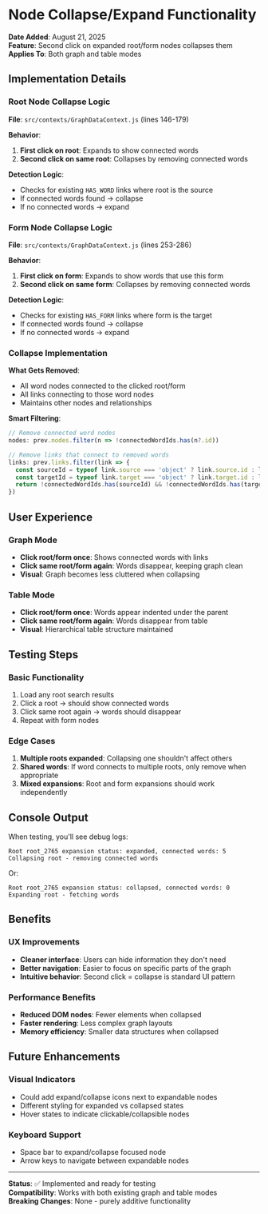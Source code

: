 # Node Collapse/Expand Functionality

**Date Added**: August 21, 2025  
**Feature**: Second click on expanded root/form nodes collapses them  
**Applies To**: Both graph and table modes

## Implementation Details

### Root Node Collapse Logic
**File**: `src/contexts/GraphDataContext.js` (lines 146-179)

**Behavior**:
1. **First click on root**: Expands to show connected words
2. **Second click on same root**: Collapses by removing connected words

**Detection Logic**:
- Checks for existing `HAS_WORD` links where root is the source
- If connected words found → collapse
- If no connected words → expand

### Form Node Collapse Logic  
**File**: `src/contexts/GraphDataContext.js` (lines 253-286)

**Behavior**:
1. **First click on form**: Expands to show words that use this form
2. **Second click on same form**: Collapses by removing connected words

**Detection Logic**:
- Checks for existing `HAS_FORM` links where form is the target
- If connected words found → collapse  
- If no connected words → expand

### Collapse Implementation
**What Gets Removed**:
- All word nodes connected to the clicked root/form
- All links connecting to those word nodes
- Maintains other nodes and relationships

**Smart Filtering**:
```javascript
// Remove connected word nodes
nodes: prev.nodes.filter(n => !connectedWordIds.has(n?.id))

// Remove links that connect to removed words
links: prev.links.filter(link => {
  const sourceId = typeof link.source === 'object' ? link.source.id : link.source;
  const targetId = typeof link.target === 'object' ? link.target.id : link.target;
  return !connectedWordIds.has(sourceId) && !connectedWordIds.has(targetId);
})
```

## User Experience

### Graph Mode
- **Click root/form once**: Shows connected words with links
- **Click same root/form again**: Words disappear, keeping graph clean
- **Visual**: Graph becomes less cluttered when collapsing

### Table Mode  
- **Click root/form once**: Words appear indented under the parent
- **Click same root/form again**: Words disappear from table
- **Visual**: Hierarchical table structure maintained

## Testing Steps

### Basic Functionality
1. Load any root search results
2. Click a root → should show connected words
3. Click same root again → words should disappear
4. Repeat with form nodes

### Edge Cases
1. **Multiple roots expanded**: Collapsing one shouldn't affect others
2. **Shared words**: If word connects to multiple roots, only remove when appropriate
3. **Mixed expansions**: Root and form expansions should work independently

## Console Output
When testing, you'll see debug logs:
```
Root root_2765 expansion status: expanded, connected words: 5
Collapsing root - removing connected words
```

Or:
```
Root root_2765 expansion status: collapsed, connected words: 0  
Expanding root - fetching words
```

## Benefits

### UX Improvements
- **Cleaner interface**: Users can hide information they don't need
- **Better navigation**: Easier to focus on specific parts of the graph
- **Intuitive behavior**: Second click = collapse is standard UI pattern

### Performance Benefits
- **Reduced DOM nodes**: Fewer elements when collapsed
- **Faster rendering**: Less complex graph layouts
- **Memory efficiency**: Smaller data structures when collapsed

## Future Enhancements

### Visual Indicators
- Could add expand/collapse icons next to expandable nodes
- Different styling for expanded vs collapsed states
- Hover states to indicate clickable/collapsible nodes

### Keyboard Support
- Space bar to expand/collapse focused node
- Arrow keys to navigate between expandable nodes

---

**Status**: ✅ Implemented and ready for testing  
**Compatibility**: Works with both existing graph and table modes  
**Breaking Changes**: None - purely additive functionality